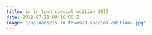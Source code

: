 ```yaml
---
title: is in town special edition 2017
date: 2018-07-11 09:16:00 Z
image: "/uploads/is-in-town%20-special-edition2.jpg"
---
```


